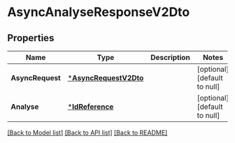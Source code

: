 # AsyncAnalyseResponseV2Dto

## Properties
Name | Type | Description | Notes
------------ | ------------- | ------------- | -------------
**AsyncRequest** | [***AsyncRequestV2Dto**](AsyncRequestV2Dto.md) |  | [optional] [default to null]
**Analyse** | [***IdReference**](IdReference.md) |  | [optional] [default to null]

[[Back to Model list]](../README.md#documentation-for-models) [[Back to API list]](../README.md#documentation-for-api-endpoints) [[Back to README]](../README.md)


